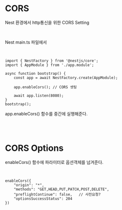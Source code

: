 # CORS

Nest 환경에서 http통신을 위한 CORS Setting

<br>

Nest main.ts 파일에서 

<br>


    import { NestFactory } from '@nestjs/core';
    import { AppModule } from './app.module';

    async function bootstrap() {
        const app = await NestFactory.create(AppModule);

        app.enableCors(); // CORS 셋팅

        await app.listen(8080);
    }
    bootstrap();


app.enableCors() 함수를 중간에 실행해준다.

<br>
<br>

# CORS Options

enableCors() 함수에 파라미터로 옵션객체를 넘겨준다.

<br>


    enableCors({
        "origin": "*",
        "methods": "GET,HEAD,PUT,PATCH,POST,DELETE",
        "preflightContinue": false,   // 사전요청?
        "optionsSuccessStatus": 204 
    })